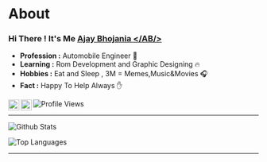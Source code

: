 # About

### Hi There ! It's Me [Ajay Bhojania </AB/> ](http://ajay-bhojani.github.io)

-  **Profession :** Automobile Engineer 👷
-  **Learning :** Rom Development and Graphic Designing :fire:
-  **Hobbies :** Eat and Sleep , 3M = Memes,Music&Movies :headphones:
-  **Fact :** Happy To Help Always :hand: 






<a href="https://t.me/ajay_bhojani">
  <img align="left" alt="Ajay Bhojani" width="22px" src="https://cdn.jsdelivr.net/npm/simple-icons@v1/icons/telegram.svg" />
</a>
<a href="https://www.instagram.com/ajay_bhojani_007/">
  <img align="left" alt="Ajay Bhojani" width="22px" src="https://cdn.jsdelivr.net/npm/simple-icons@v1/icons/instagram.svg" />
</a>

![Profile Views](https://hits.seeyoufarm.com/api/count/incr/badge.svg?url=https://github.com/ajay-bhojani/&title=Profile%20Views)

---------------------------------------------------------------------------------------------------------------------------------------------------------------------------------
![Github Stats](https://github-readme-stats.vercel.app/api?username=ajay-bhojani&show_icons=true&title_color=3DDB84&icon_color=FF0000&count_private=true&include_all_commits=true&show_icons=true&theme=dark)

![Top Languages](https://github-readme-stats.vercel.app/api/top-langs/?username=ajay-bhojani&layout=compact&theme=dark)

---------------------------------------------------------------------------------------------------------------------------------------------------------------------------------
